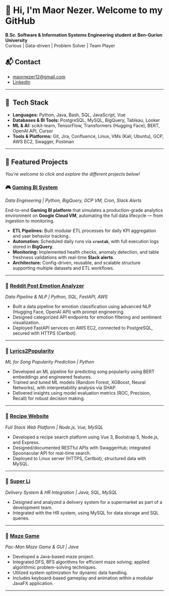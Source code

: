 # 👋 Hi, I'm Maor Nezer. Welcome to my GitHub

**B.Sc. Software & Information Systems Engineering student at Ben-Gurion University**  
Curious | Data-driven | Problem Solver | Team Player

## 📬 Contact

-  maornezer12@gmail.com
- [LinkedIn](https://linkedin.com/in/maor-nezer)
---

## 🧠  Tech Stack

- **Languages:** Python, Java, Bash, SQL, JavaScript, Vue
- **Databases & BI Tools:** PostgreSQL, MySQL, BigQuery, Tableau, Looker
- **ML & AI:** scikit-learn, TensorFlow, Transformers (Hugging Face), BERT, OpenAI API, Cursor
- **Tools & Platforms:** Git, Jira, Confluence, Linux, VMs (Kali, Ubuntu), GCP, AWS EC2, Swagger, Postman

---

## 🚀 Featured Projects
*You're welcome to click and explore the different projects below!*  


### 🎮 [Gaming BI System](https://github.com/maornezer12/gaming-bi-system)  
*Data Engineering | Python, BigQuery, GCP VM, Cron, Slack Alerts*  

End-to-end **Gaming BI platform** that simulates a production-grade analytics environment on **Google Cloud VM**, automating the full data lifecycle — from ingestion to monitoring.  

- **ETL Pipelines:** Built modular ETL processes for daily KPI aggregation and user behavior tracking.  
- **Automation:** Scheduled daily runs via **`crontab`**, with full execution logs stored in **BigQuery**.  
- **Monitoring:** Implemented health checks, anomaly detection, and table freshness validations with real-time **Slack alerts**.  
- **Architecture:** Config-driven, reusable, and scalable structure supporting multiple datasets and ETL workflows.  
---
  
### 🔹 [Reddit Post Emotion Analyzer](https://github.com/maornezer/reddit-comment-analyzer)

*Data Pipeline & NLP | Python, SQL, FastAPI, AWS*  
- Built a data pipeline for emotion classification using advanced NLP (Hugging Face, OpenAI API) with prompt engineering.
- Designed categorized API endpoints for emotion filtering and sentiment visualization.
- Deployed FastAPI services on AWS EC2, connected to PostgreSQL, secured with HTTPS (Certbot).
---
### 🔹 [Lyrics2Popularity](https://github.com/maornezer/lyrics2popularity)
*ML for Song Popularity Prediction | Python*  
- Developed an ML pipeline for predicting song popularity using BERT embeddings and engineered features.
- Trained and tuned ML models (Random Forest, XGBoost, Neural Networks), with interpretability analysis via SHAP.
- Delivered insights using model evaluation metrics (ROC, Precision, Recall) for robust decision making.
---
### 🔹 [Recipe Website](https://github.com/WED-2023/assignment3-3-207279142_206393456_assignment2)
*Full Stack Web Platform | Node.js, Vue, MySQL*  
- Developed a recipe search platform using Vue 3, Bootstrap 5, Node.js, and Express.
- Designed/documented RESTful APIs with SwaggerHub; integrated Spoonacular API for real-time search.
- Deployed to Linux server (HTTPS, Certbot), structured data with MySQL.
---

### 🔹 [Super Li](#)
*Delivery System & HR Integration | Java, SQL, MySQL*  
- Designed and analyzed a delivery system for a supermarket as part of a development team.
- Integrated with the HR system, using MySQL for data storage and SQL queries.
---
### 🔹 [Maze Game](https://github.com/maornezer/MyMaze)
*Pac-Man Maze Game & GUI | Java*  
- Developed a Java-based maze project.
- Integrated DFS, BFS algorithms for efficient maze solving; applied algorithmic problem-solving techniques.
- Utilized system optimization for dynamic data handling.
- Includes keyboard-based gameplay and animation within a modular JavaFX application.
---
